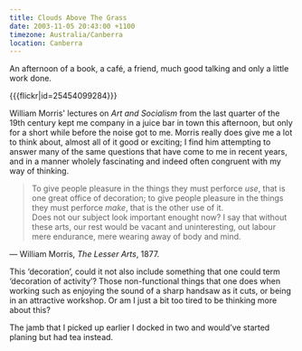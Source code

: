 ```yaml
---
title: Clouds Above The Grass
date: 2003-11-05 20:43:00 +1100
timezone: Australia/Canberra
location: Canberra
---
```

An afternoon of a book, a café, a friend, much good talking and only a little work done.

{{{flickr|id=25454099284}}}

William Morris' lectures on *Art and Socialism* from the last quarter of the 19th
century kept me company in a juice bar in town this afternoon,
but only for a short while before the noise got to me.
Morris really does give me a lot to think about, almost all of it good or exciting;
I find him attempting to answer many of the same questions that have come to me in recent years,
and in a manner wholely fascinating and indeed often congruent with my way of thinking.

> To give people pleasure in the things they must perforce *use*, that is one great office of decoration;
> to give people pleasure in the things they must perforce _make_, that is the other use of it.   
> Does not our subject look important enought now? I say that without these arts,
> our rest would be vacant and uninteresting, out labour mere endurance, mere wearing away of body and mind.

— William Morris, *The Lesser Arts*, 1877.

This ‘decoration’, could it not also include something that one could term ‘decoration of activity’?
Those non-functional things that one does when working such as enjoying the sound of a sharp handsaw as it cuts,
or being in an attractive workshop. Or am I just a bit too tired to be thinking more about this?

The jamb that I picked up earlier I docked in two and would’ve started planing but had tea instead.
